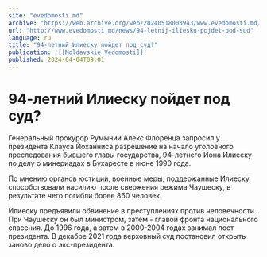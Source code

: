 ```yaml
---
site: "evedomosti.md"
archive: "https://web.archive.org/web/20240518003943/www.evedomosti.md/news/94-letnij-iliesku-pojdet-pod-sud"
url: "http://www.evedomosti.md/news/94-letnij-iliesku-pojdet-pod-sud"
language: ru
title: "94-летний Илиеску пойдет под суд?"
publication: '[[Moldavskie Vedomosti]]'
published: 2024-04-04T09:01
---
```


# 94-летний Илиеску пойдет под суд?

Генеральный прокурор Румынии Алекс Флоренца запросил у президента Клауса Йоханниса разрешение на начало уголовного преследования бывшего главы государства, 94-летнего Иона Илиеску по делу о минериадах в Бухаресте в июне 1990 года.

По мнению органов юстиции, военные меры, поддержанные Илиеску, способствовали насилию после свержения режима Чаушеску, в результате чего погибли более 860 человек.

Илиеску предъявили обвинение в преступлениях против человечности. При Чаушеску он был министром, затем - главой фронта национального спасения. До 1996 года, а затем в 2000-2004 годах занимал пост президента. В декабре 2021 года верховный суд постановил открыть заново дело о экс-президента.